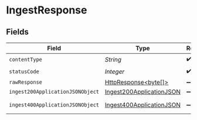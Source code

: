 # IngestResponse


## Fields

| Field                                                                                                                    | Type                                                                                                                     | Required                                                                                                                 | Description                                                                                                              |
| ------------------------------------------------------------------------------------------------------------------------ | ------------------------------------------------------------------------------------------------------------------------ | ------------------------------------------------------------------------------------------------------------------------ | ------------------------------------------------------------------------------------------------------------------------ |
| `contentType`                                                                                                            | *String*                                                                                                                 | :heavy_check_mark:                                                                                                       | N/A                                                                                                                      |
| `statusCode`                                                                                                             | *Integer*                                                                                                                | :heavy_check_mark:                                                                                                       | N/A                                                                                                                      |
| `rawResponse`                                                                                                            | [HttpResponse<byte[]>](https://docs.oracle.com/en/java/javase/11/docs/api/java.net.http/java/net/http/HttpResponse.html) | :heavy_minus_sign:                                                                                                       | N/A                                                                                                                      |
| `ingest200ApplicationJSONObject`                                                                                         | [Ingest200ApplicationJSON](../../models/operations/Ingest200ApplicationJSON.md)                                          | :heavy_minus_sign:                                                                                                       | OK                                                                                                                       |
| `ingest400ApplicationJSONObject`                                                                                         | [Ingest400ApplicationJSON](../../models/operations/Ingest400ApplicationJSON.md)                                          | :heavy_minus_sign:                                                                                                       | Bad Request                                                                                                              |